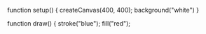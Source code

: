 function setup() {
  createCanvas(400, 400);
  background("white")
}

function draw() {
  stroke("blue");
  fill("red");
